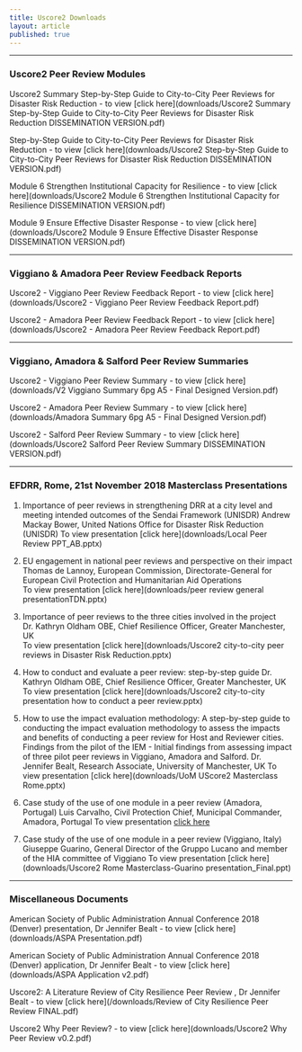 ```yaml
---
title: Uscore2 Downloads
layout: article
published: true
---
```

-------------------------------------------------------------------------------------------------------------

### Uscore2 Peer Review Modules

Uscore2 Summary Step-by-Step Guide to City-to-City Peer Reviews for Disaster Risk Reduction - to view [click here](downloads/Uscore2 Summary Step-by-Step Guide to City-to-City Peer Reviews for Disaster Risk Reduction DISSEMINATION VERSION.pdf)

Step-by-Step Guide to City-to-City Peer Reviews for Disaster Risk Reduction - to view [click here](downloads/Uscore2 Step-by-Step Guide to City-to-City Peer Reviews for Disaster Risk Reduction DISSEMINATION VERSION.pdf)

Module 6 Strengthen Institutional Capacity for Resilience - to view [click here](downloads/Uscore2 Module 6 Strengthen Institutional Capacity for Resilience DISSEMINATION VERSION.pdf)

Module 9 Ensure Effective Disaster Response - to view [click here](downloads/Uscore2 Module 9 Ensure Effective Disaster Response DISSEMINATION VERSION.pdf)

-------------------------------------------------------------------------------------------------------------

### Viggiano & Amadora Peer Review Feedback Reports

Uscore2 - Viggiano Peer Review Feedback Report - to view [click here](downloads/Uscore2 - Viggiano Peer Review Feedback Report.pdf)

Uscore2 - Amadora Peer Review Feedback Report - to view [click here](downloads/Uscore2 - Amadora Peer Review Feedback Report.pdf)

-------------------------------------------------------------------------------------------------------------

### Viggiano, Amadora & Salford Peer Review Summaries

Uscore2 - Viggiano Peer Review Summary - to view [click here](downloads/V2 Viggiano Summary 6pg A5 - Final Designed Version.pdf)

Uscore2 - Amadora Peer Review Summary - to view [click here](downloads/Amadora Summary 6pg A5 - Final Designed Version.pdf)

Uscore2 - Salford Peer Review Summary - to view [click here](downloads/Uscore2 Salford Peer Review Summary DISSEMINATION VERSION.pdf)

-------------------------------------------------------------------------------------------------------------

### EFDRR, Rome, 21st November 2018 Masterclass Presentations

1. Importance of peer reviews in strengthening DRR at a city level and meeting intended outcomes of the Sendai Framework (UNISDR)
Andrew Mackay Bower, United Nations Office for Disaster Risk Reduction (UNISDR)
To view presentation [click here](downloads/Local Peer Review PPT_AB.pptx)

2. EU engagement in national peer reviews and perspective on their impact
Thomas de Lannoy, European Commission, Directorate-General for European Civil Protection and Humanitarian Aid Operations	
To view presentation [click here](downloads/peer review general presentationTDN.pptx)

3. Importance of peer reviews to the three cities involved in the project	
Dr. Kathryn Oldham OBE, Chief Resilience Officer, Greater Manchester, UK	
To view presentation [click here](downloads/Uscore2 city-to-city peer reviews in Disaster Risk Reduction.pptx)

4. How to conduct and evaluate a peer review: step-by-step guide 
Dr. Kathryn Oldham OBE, Chief Resilience Officer, Greater Manchester, UK
To view presentation [click here](downloads/Uscore2 city-to-city presentation how to conduct a peer review.pptx)

5. How to use the impact evaluation methodology:
A step-by-step guide to conducting the impact evaluation methodology to assess the impacts and benefits of 	conducting a peer review for Host and Reviewer cities. Findings from the pilot of the IEM - Initial findings from assessing impact of three pilot peer reviews in Viggiano, Amadora and Salford.
Dr. Jennifer Bealt, Research Associate, University of Manchester, UK
To view presentation [click here](downloads/UoM UScore2 Masterclass Rome.pptx)

6. Case study of the use of one module in a peer review (Amadora, Portugal)
Luis Carvalho, Civil Protection Chief, Municipal Commander, Amadora, Portugal
To view presentation [click here](downloads/Masterclass_Amadora.pptx)

7. Case study of the use of one module in a peer review (Viggiano, Italy)
Giuseppe Guarino, General Director of the Gruppo Lucano and member of the HIA committee of Viggiano
To view presentation [click here](downloads/Uscore2 Rome Masterclass-Guarino presentation_Final.ppt)


-------------------------------------------------------------------------------------------------------------

### Miscellaneous Documents

American Society of Public Administration Annual Conference 2018 (Denver) presentation, Dr Jennifer Bealt - to view [click here](downloads/ASPA Presentation.pdf)

American Society of Public Administration Annual Conference 2018 (Denver) application, Dr Jennifer Bealt - to view [click here](downloads/ASPA Application v2.pdf)

Uscore2: A Literature Review of City Resilience Peer Review , Dr Jennifer Bealt - to view [click here](/downloads/Review of City Resilience Peer Review FINAL.pdf)

Uscore2 Why Peer Review? - to view [click here](downloads/Uscore2 Why Peer Review v0.2.pdf)
